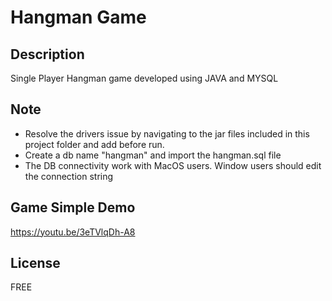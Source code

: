 # Hangman Game

## Description

Single Player Hangman game developed using JAVA and MYSQL

## Note
* Resolve the drivers issue by navigating to the jar files included in this project folder and add before run.
* Create a db name "hangman" and import the hangman.sql file
* The DB connectivity work with MacOS users. Window users should edit the connection string



## Game Simple Demo
https://youtu.be/3eTVlqDh-A8



## License
FREE
